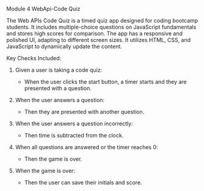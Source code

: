 Module 4
WebApi-Code Quiz


The Web APIs Code Quiz is a timed quiz app designed for coding bootcamp students. It includes multiple-choice questions on JavaScript fundamentals and stores high scores for comparison. The app has a responsive and polished UI, adapting to different screen sizes. It utilizes HTML, CSS, and JavaScript to dynamically update the content.

Key Checks Included:

1. Given a user is taking a code quiz:
   - When the user clicks the start button, a timer starts and they are presented with a question.

2. When the user answers a question:
   - Then they are presented with another question.

3. When the user answers a question incorrectly:
   - Then time is subtracted from the clock.

4. When all questions are answered or the timer reaches 0:
   - Then the game is over.

5. When the game is over:
   - Then the user can save their initials and score.